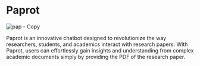 ﻿# Paprot
 ![pap - Copy](https://github.com/hksoriginal/Paprot/assets/44989568/a3b846eb-32e5-4150-95e5-40db6bf872a8)

Paprot is an innovative chatbot designed to revolutionize the way researchers, students, and academics interact with research papers. With Paprot, users can effortlessly gain insights and understanding from complex academic documents simply by providing the PDF of the research paper.
